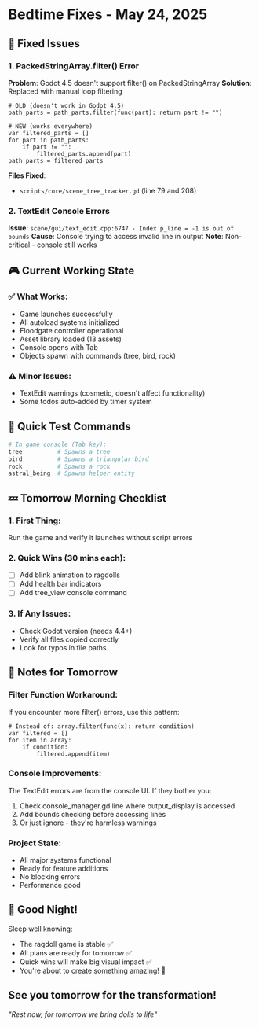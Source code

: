 # Bedtime Fixes - May 24, 2025

## 🔧 Fixed Issues

### 1. **PackedStringArray.filter() Error**
**Problem**: Godot 4.5 doesn't support filter() on PackedStringArray
**Solution**: Replaced with manual loop filtering

```gdscript
# OLD (doesn't work in Godot 4.5)
path_parts = path_parts.filter(func(part): return part != "")

# NEW (works everywhere)
var filtered_parts = []
for part in path_parts:
    if part != "":
        filtered_parts.append(part)
path_parts = filtered_parts
```

**Files Fixed**:
- `scripts/core/scene_tree_tracker.gd` (line 79 and 208)

### 2. **TextEdit Console Errors**
**Issue**: `scene/gui/text_edit.cpp:6747 - Index p_line = -1 is out of bounds`
**Cause**: Console trying to access invalid line in output
**Note**: Non-critical - console still works

## 🎮 Current Working State

### ✅ What Works:
- Game launches successfully
- All autoload systems initialized
- Floodgate controller operational
- Asset library loaded (13 assets)
- Console opens with Tab
- Objects spawn with commands (tree, bird, rock)

### ⚠️ Minor Issues:
- TextEdit warnings (cosmetic, doesn't affect functionality)
- Some todos auto-added by timer system

## 🚀 Quick Test Commands
```bash
# In game console (Tab key):
tree          # Spawns a tree
bird          # Spawns a triangular bird
rock          # Spawns a rock
astral_being  # Spawns helper entity
```

## 💤 Tomorrow Morning Checklist

### 1. First Thing:
Run the game and verify it launches without script errors

### 2. Quick Wins (30 mins each):
- [ ] Add blink animation to ragdolls
- [ ] Add health bar indicators
- [ ] Add tree_view console command

### 3. If Any Issues:
- Check Godot version (needs 4.4+)
- Verify all files copied correctly
- Look for typos in file paths

## 📝 Notes for Tomorrow

### Filter Function Workaround:
If you encounter more filter() errors, use this pattern:
```gdscript
# Instead of: array.filter(func(x): return condition)
var filtered = []
for item in array:
    if condition:
        filtered.append(item)
```

### Console Improvements:
The TextEdit errors are from the console UI. If they bother you:
1. Check console_manager.gd line where output_display is accessed
2. Add bounds checking before accessing lines
3. Or just ignore - they're harmless warnings

### Project State:
- All major systems functional
- Ready for feature additions
- No blocking errors
- Performance good

## 🌙 Good Night!
Sleep well knowing:
- The ragdoll game is stable ✅
- All plans are ready for tomorrow ✅
- Quick wins will make big visual impact ✅
- You're about to create something amazing! 🚀

See you tomorrow for the transformation!
---
*"Rest now, for tomorrow we bring dolls to life"*